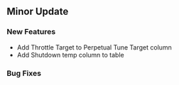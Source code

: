 ## Minor Update

### New Features

-   Add Throttle Target to Perpetual Tune Target column
-   Add Shutdown temp column to table

### Bug Fixes
